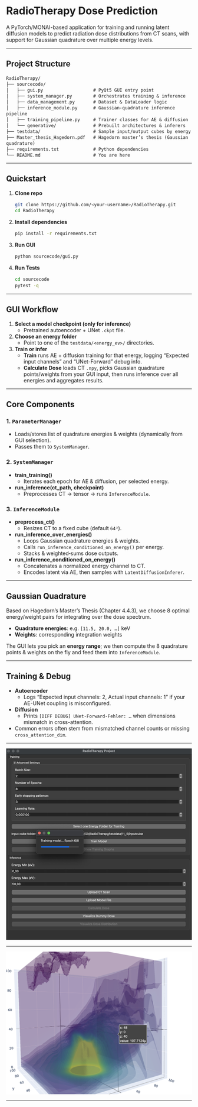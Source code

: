 
# RadioTherapy Dose Prediction

A PyTorch/MONAI-based application for training and running latent diffusion models to predict radiation dose distributions from CT scans, with support for Gaussian quadrature over multiple energy levels.

---

##  Project Structure

```
RadioTherapy/
├── sourcecode/
│   ├── gui.py                   # PyQt5 GUI entry point
│   ├── system_manager.py        # Orchestrates training & inference
│   ├── data_management.py       # Dataset & DataLoader logic
│   ├── inference_module.py      # Gaussian‐quadrature inference pipeline
│   ├── training_pipeline.py     # Trainer classes for AE & diffusion
│   └── generative/              # Prebuilt architectures & inferers
├── testdata/                    # Sample input/output cubes by energy
├── Master_thesis_Hagedorn.pdf   # Hagedorn master’s thesis (Gaussian quadrature)
├── requirements.txt             # Python dependencies
└── README.md                    # You are here
```

---

##  Quickstart

1. **Clone repo**  
   ```bash
   git clone https://github.com/<your-username>/RadioTherapy.git
   cd RadioTherapy
   ```

2. **Install dependencies**  
   ```bash
   pip install -r requirements.txt
   ```

3. **Run GUI**  
   ```bash
   python sourcecode/gui.py
   ```

4. **Run Tests**  
   ```bash
   cd sourcecode
   pytest -q
   ```


---

##  GUI Workflow

1. **Select a model checkpoint (only for inference)**  
   - Pretrained autoencoder + UNet `.ckpt` file.  
2. **Choose an energy folder**  
   - Point to one of the `testdata/<energy_ev>/` directories.  
3. **Train or infer**  
   - **Train** runs AE + diffusion training for that energy, logging “Expected input channels” and “UNet-Forward” debug info.  
   - **Calculate Dose** loads CT `.npy`, picks Gaussian quadrature points/weights from your GUI input, then runs inference over all energies and aggregates results.  

---

##  Core Components

### 1. `ParameterManager`
- Loads/stores list of quadrature energies & weights (dynamically from GUI selection).
- Passes them to `SystemManager`.

### 2. `SystemManager`
- **train_training()**  
  - Iterates each epoch for AE & diffusion, per selected energy.
- **run_inference(ct_path, checkpoint)**  
  - Preprocesses CT → tensor → runs `InferenceModule`.

### 3. `InferenceModule`
- **preprocess_ct()**  
  - Resizes CT to a fixed cube (default `64³`).
- **run_inference_over_energies()**  
  - Loops Gaussian quadrature energies & weights.
  - Calls `run_inference_conditioned_on_energy()` per energy.
  - Stacks & weighted‐sums dose outputs.
- **run_inference_conditioned_on_energy()**  
  - Concatenates a normalized energy channel to CT.
  - Encodes latent via AE, then samples with `LatentDiffusionInferer`.

---

##  Gaussian Quadrature

Based on Hagedorn’s Master’s Thesis (Chapter 4.4.3), we choose 8 optimal energy/weight pairs for integrating over the dose spectrum.  
- **Quadrature energies**: e.g. `[11.5, 20.0, …]` keV  
- **Weights**: corresponding integration weights  

The GUI lets you pick an **energy range**; we then compute the 8 quadrature points & weights on the fly and feed them into `InferenceModule`.

---

##  Training & Debug

- **Autoencoder**  
  - Logs “Expected input channels: 2, Actual input channels: 1” if your AE-UNet coupling is misconfigured.
- **Diffusion**  
  - Prints `[DIFF DEBUG] UNet-Forward-Fehler: …` when dimensions mismatch in cross-attention.
- Common errors often stem from mismatched channel counts or missing `cross_attention_dim`.

---

![Main window for selecting energy folders, CT scans, and running training/inference.](graph/gui_example.jpeg)

---

![Example result dose distribution](graph/dose_example.png)

---